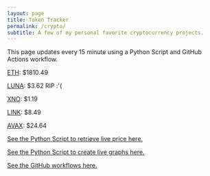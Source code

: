 ```yaml
---
layout: page
title: Token Tracker
permalink: /crypto/
subtitle: A few of my personal favorite cryptocurrency projects.
---
```


 This page updates every 15 minute using a Python Script and GitHub Actions workflow.


<!--BEGINCRYPTOINPUT-->
[ETH](https://smfxfc.github.io/crypto/eth.html): $1810.49

[LUNA](https://smfxfc.github.io/crypto/luna.html): $3.62 RIP :'(

[XNO](https://smfxfc.github.io/crypto/xno.html): $1.19

[LINK](https://smfxfc.github.io/crypto/link.html): $8.49

[AVAX](https://smfxfc.github.io/crypto/avax.html): $24.64

<!--ENDCRYPTOINPUT-->
 
 
[See the Python Script to retrieve live price here.](https://github.com/smfxfc/smfxfc.github.io/blob/master/src/get_cryptos.py)

[See the Python Script to create live graphs here.](https://github.com/smfxfc/smfxfc.github.io/blob/master/src/graph_crypto.py)

[See the GitHub workflows here.](https://github.com/smfxfc/smfxfc.github.io/blob/master/.github/workflows/)
